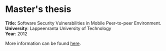 # Master's thesis

**Title:** Software Security Vulnerabilities in Mobile Peer-to-peer Environment.  
**University**: Lappeenranta University of Technology  
**Year**: 2012

More information can be found [here](https://lutpub.lut.fi/handle/10024/74709).